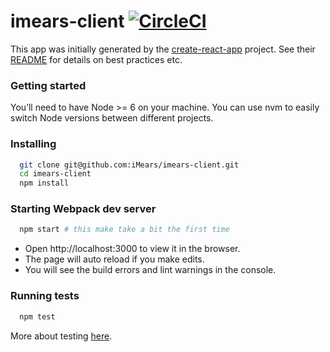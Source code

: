 # imears-client [![CircleCI](https://circleci.com/gh/iMears/imears-client/tree/master.svg?style=svg)](https://circleci.com/gh/iMears/imears-client/tree/master)

This app was initially generated by the [create-react-app](https://github.com/facebookincubator/create-react-app) project.
See their [README](https://github.com/facebookincubator/create-react-app/blob/master/README.md) for details on best practices etc.


### Getting started

You’ll need to have Node >= 6 on your machine.
You can use nvm to easily switch Node versions between different projects.


### Installing

```bash
  git clone git@github.com:iMears/imears-client.git
  cd imears-client
  npm install
```


### Starting Webpack dev server

```bash
  npm start # this make take a bit the first time
```

- Open http://localhost:3000 to view it in the browser.
- The page will auto reload if you make edits.
- You will see the build errors and lint warnings in the console.


### Running tests

```bash
  npm test
```
More about testing [here](https://github.com/facebookincubator/create-react-app/blob/master/packages/react-scripts/template/README.md#running-tests).

